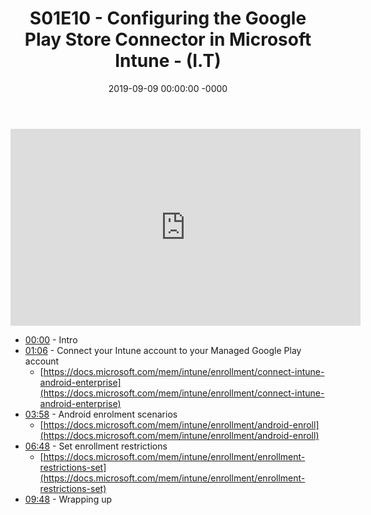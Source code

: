 ﻿---
layout: post
title: "S01E10 - Configuring the Google Play Store Connector in Microsoft Intune - (I.T)"
date: 2019-09-09 00:00:00 -0000
categories:
---

<iframe loading="lazy" width="560" height="315" src="https://www.youtube.com/embed/Os5VC5hWmDQ" title="YouTube video player" frameborder="0" allow="accelerometer; autoplay; clipboard-write; encrypted-media; gyroscope; picture-in-picture" allowfullscreen></iframe>

- [00:00](https://www.youtube.com/watch?v=Os5VC5hWmDQ&t=0s) - Intro
- [01:06](https://www.youtube.com/watch?v=Os5VC5hWmDQ&t=66s) - Connect your Intune account to your Managed Google Play account
   - [https://docs.microsoft.com/mem/intune/enrollment/connect-intune-android-enterprise](https://docs.microsoft.com/mem/intune/enrollment/connect-intune-android-enterprise)
- [03:58](https://www.youtube.com/watch?v=Os5VC5hWmDQ&t=238s) - Android enrolment scenarios
   - [https://docs.microsoft.com/mem/intune/enrollment/android-enroll](https://docs.microsoft.com/mem/intune/enrollment/android-enroll)
- [06:48](https://www.youtube.com/watch?v=Os5VC5hWmDQ&t=408s) - Set enrollment restrictions
   - [https://docs.microsoft.com/mem/intune/enrollment/enrollment-restrictions-set](https://docs.microsoft.com/mem/intune/enrollment/enrollment-restrictions-set)
- [09:48](https://www.youtube.com/watch?v=Os5VC5hWmDQ&t=588s) - Wrapping up

